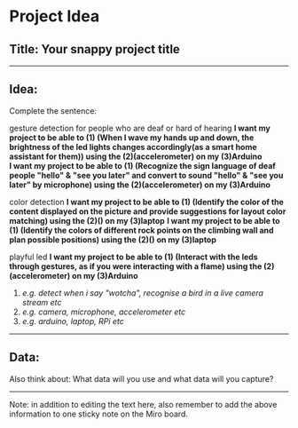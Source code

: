 # Project Idea

## Title: Your snappy project title

---

## Idea: 
Complete the sentence:

gesture detection for people who are deaf or hard of hearing
**I want my project to be able to (1) (When I wave my hands up and down, the brightness of the led lights changes accordingly(as a smart home assistant for them)) using the (2)(accelerometer) on my (3)Arduino**<br>
**I want my project to be able to (1) (Recognize the sign language of deaf people "hello" & "see you later" and convert to sound "hello" & "see you later" by microphone) using the (2)(accelerometer) on my (3)Arduino**

color detection
**I want my project to be able to (1) (Identify the color of the content displayed on the picture and provide suggestions for layout color matching) using the (2)() on my (3)laptop**
**I want my project to be able to (1) (Identify the colors of different rock points on the climbing wall and plan possible positions) using the (2)() on my (3)laptop**

playful led
**I want my project to be able to (1) (Interact with the leds through gestures, as if you were interacting with a flame) using the (2)(accelerometer) on my (3)Arduino**


1. *e.g. detect when i say "wotcha", recognise a bird in a live camera stream etc*
2. *e.g. camera, microphone, accelerometer etc*
3. *e.g. arduino, laptop, RPi etc*

---

## Data:
Also think about: 
What data will you use and what data will you capture?


----

Note: in addition to editing the text here, also remember to add the above information to one sticky note on the Miro board.
